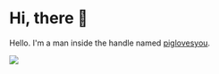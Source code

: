 # Hi, there 👋

Hello. I'm a man inside the handle named [piglovesyou](http://github.com/piglovesyou).

<img src="https://algora.io/og/user/piglovesyou" />

